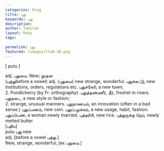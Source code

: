 ```yaml
---
categories: blog
title: புது
keywords: புது
description: 
author: Tamilan
layout: Ruby
tags: 
 
permalink: புது
featured: /images/ttak-48.png
---
```

  
[ putu ]  
  
adj. புதுமை. New; நூதன  
(புத்துbefore a vowel) adj. (புதுமை) new strange, wonderful. புதுக்கட்டு, new institutions, orders, regulations etc. புதுச்சேரி, a new town;  
2. Pondicherry (by Fr. orthography). புதுத்தண்ணீர், நீர், freshet in rivers. புதுநடை, a new style or fashion;  
2. strange, unusual manners. புதுநாணயம், an innovation (often in a bad sense.) புதுப்பணம், new coin. புதுப்பழக்கம், a new usage, habit, fashion. புதுப்பெண், a woman newly married. புத்தரிசி, new rice. புத்துருக்கு நெய், newly melted butter  
[புதிய]  
putu புது new  
adj. [before a vowel புத்து.]  
New, strange, wonderful; [ex பதுமை.]